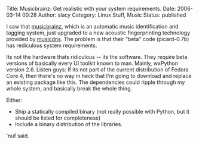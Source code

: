 Title: Musicbrainz: Get realistic with your system requirements.
Date: 2006-03-14 00:28
Author: slacy
Category: Linux Stuff, Music
Status: published

I saw that [musicbrainz](http://musicbrainz.org), which is an automatic
music identification and tagging system, just upgraded to a new acoustic
fingerprinting technology provided by [musicdns](http://musicdns.org).
The problem is that their "beta" code (picard-0.7b) has rediculous
system requirements.

Its not the hardware thats ridiculous -- its the software. They require
beta versions of basically every UI toolkit known to man. Mainly,
wxPython version 2.6. Listen guys: If its not part of the current
distribution of Fedora Core 4, then there's no way in heck that I'm
going to download and replace an existing package like this. The
dependencies could ripple through my whole system, and basically break
the whole thing.

Either:

-   Ship a statically compiled binary (not really possible with Python,
    but it should be listed for completeness)
-   Include a binary distribution of the libraries.

'nuf said.
